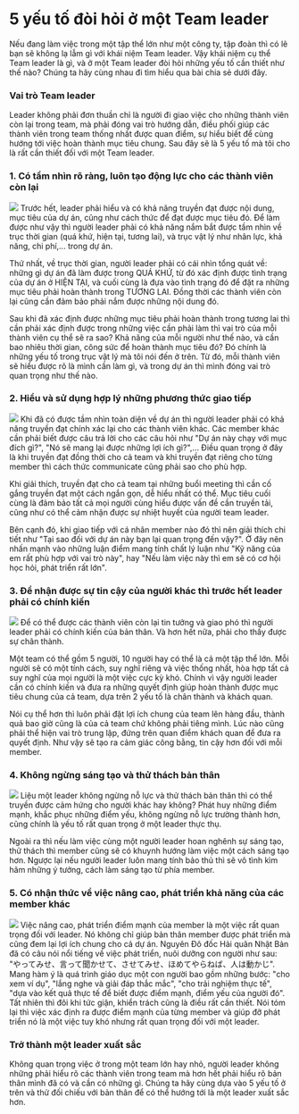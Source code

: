# 5 yếu tố đòi hỏi ở một Team leader

Nếu đang làm việc trong một tập thể lớn như một công ty, tập đoàn thì có lẽ bạn sẽ không lạ lẫm gì với khái niệm Team leader. Vậy khái niệm cụ thể Team leader là gì, và ở một Team leader đòi hỏi những yếu tố cần thiết như thế nào? Chúng ta hãy cùng nhau đi tìm hiểu qua bài chia sẻ dưới đây.

### Vai trò Team leader
Leader không phải đơn thuần chỉ là người đi giao việc cho những thành viên còn lại trong team, mà phải đóng vai trò hướng dẫn, điều phối giúp các thành viên trong team thống nhất được quan điểm, sự hiểu biết để cùng hướng tới việc hoàn thành mục tiêu chung. Sau đây sẽ là 5 yếu tố mà tôi cho là rất cần thiết đối với một Team leader.

### 1. Có tầm nhìn rõ ràng, luôn tạo động lực cho các thành viên còn lại
![](https://github.com/nghiapham1013/study-report/blob/201805-study-report/vision.jpg)
Trước hết, leader phải hiểu và có khả năng truyền đạt được nội dung, mục tiêu của dự án, cũng như cách thức để đạt được mục tiêu đó. Để làm được như vậy thì người leader phải có khả năng nắm bắt được tầm nhìn về trục thời gian (quá khứ, hiện tại, tương lai), và trục vật lý như nhân lực, khả năng, chi phí,... trong dự án.

Thứ nhất, về trục thời gian, người leader phải có cái nhìn tổng quát về: những gì dự án đã làm được trong QUÁ KHỨ, từ đó xác định được tình trạng của dự án ở HIỆN TẠI, và cuối cùng là đựa vào tình trạng đó để đặt ra những mục tiêu phải hoàn thành trong TƯƠNG LAI. Đồng thời các thành viên còn lại cũng cần đảm bảo phải nắm được những nội dung đó.

Sau khi đã xác định được những mục tiêu phải hoàn thành trong tương lai thì cần phải xác định được trong những việc cần phải làm thì vai trò của mỗi thành viên cụ thể sẽ ra sao? Khả năng của mỗi người như thế nào, và cần bao nhiêu thời gian, công sức để hoàn thành mục tiêu đó? Đó chính là những yếu tố trong trục vật lý mà tôi nói đến ở trên. Từ đó, mỗi thành viên sẽ hiểu được rõ là mình cần làm gì, và trong dự án thì mình đóng vai trò quan trọng như thế nào.

### 2. Hiểu và sử dụng hợp lý những phương thức giao tiếp
![](https://github.com/nghiapham1013/study-report/blob/201805-study-report/Listening-skills.gif)
Khi đã có được tầm nhìn toàn diện về dự án thì người leader phải có khả năng truyền đạt chính xác lại cho các thành viên khác. Các member khác cần phải biết được câu trả lời cho các câu hỏi như "Dự án này chạy với mục đích gì?", "Nó sẽ mang lại được những lợi ích gì?",... Điều quan trọng ở đây là khi truyền đạt đồng thời cho cả team và khi truyền đạt riêng cho từng member thì cách thức communicate cũng phải sao cho phù hợp.

Khi giải thích, truyền đạt cho cả team tại những buổi meeting thì cần cố gắng truyền đạt một cách ngắn gọn, dễ hiểu nhất có thể. Mục tiêu cuối cùng là đảm bảo tất cả mọi người cùng hiểu được vấn đề cần truyền tải, cũng như có thể cảm nhận được sự nhiệt huyết của người team leader.

Bên cạnh đó, khi giao tiếp với cá nhân member nào đó thì nên giải thích chi tiết như "Tại sao đối với dự án này bạn lại quan trọng đến vậy?". Ở đây nên nhấn mạnh vào những luận điểm mang tính chất lý luận như "Kỹ năng của em rất phù hợp với vai trò này", hay "Nếu làm việc này thì em sẽ có cơ hội học hỏi, phát triển rất lớn".

### 3. Để nhận được sự tin cậy của người khác thì trước hết leader phải có chính kiến
![](https://github.com/nghiapham1013/study-report/blob/201805-study-report/lap%20truong%20va%20co%20chinh%20kien%20rieng.jpg)
Để có thể được các thành viên còn lại tin tưởng và giao phó thì người leader phải có chính kiến của bản thân. Và hơn hết nữa, phải cho thấy được sự chân thành.

Một team có thể gồm 5 người, 10 người hay có thể là cả một tập thể lớn. Mỗi người sẽ có một tính cách, suy nghĩ riêng và việc thống nhất, hòa hợp tất cả suy nghĩ của mọi người là một việc cực kỳ khó. Chính vì vậy người leader cần có chính kiến và đưa ra những quyết định giúp hoàn thành được mục tiêu chung của cả team, dựa trên 2 yếu tố là chân thành và khách quan.

Nói cụ thể hơn thì luôn phải đặt lợi ích chung của team lên hàng đầu, thành quả bao giờ cũng là của cả team chứ không phải tiêng mình. Lúc nào cũng phải thể hiện vai trò trung lập, đứng trên quan điểm khách quan để đưa ra quyết định. Như vậy sẽ tạo ra cảm giác công bằng, tin cậy hơn đối với mỗi member.

### 4. Không ngừng sáng tạo và thử thách bản thân
![](https://github.com/nghiapham1013/study-report/blob/201805-study-report/thu%20thach.jpg)
Liệu một leader không ngừng nỗ lực và thử thách bản thân thì có thể truyền được cảm hứng cho người khác hay không? Phát huy những điểm mạnh, khắc phục những điểm yếu, không ngừng nỗ lực trường thành hơn, cũng chính là yếu tố rất quan trọng ở một leader thực thụ.

Ngoài ra thì nếu làm việc cùng một người leader hoan nghênh sự sáng tạo, thử thách thì member cũng sẽ có khuynh hướng làm việc một cách sáng tạo hơn. Ngược lại nếu người leader luôn mang tính bảo thủ thì sẽ vô tình kìm hãm những ý tưởng, cách làm sáng tạo từ phía member.

### 5. Có nhận thức về việc nâng cao, phát triển khả năng của các member khác
![](https://github.com/nghiapham1013/study-report/blob/201805-study-report/giup%20do.jpg)
Việc nâng cao, phát triển điểm mạnh của member là một việc rất quan trọng đối với leader. Nó không chỉ giúp bản thân member được phát triển mà cũng đem lại lợi ích chung cho cả dự án. Nguyên Đô đốc Hải quân Nhật Bản đã có câu nói nổi tiếng về việc phát triển, nuôi dưỡng con người như sau: "やってみせ、言って聞かせて、させてみせ、ほめてやらねば、人は動かじ". Mang hàm ý là quá trình giáo dục một con người bao gồm những bước: "cho xem ví dụ", "lắng nghe và giải đáp thắc mắc", "cho trải nghiệm thực tế", "dựa vào kết quả thực tế để biết được điểm mạnh, điểm yếu của người đó". Tất nhiên thì đôi khi tức giận, khiển trách cũng là điều rất cần thiết. Nói tóm lại thì việc xác định ra được điểm mạnh của từng member và giúp đỡ phát triển nó là một việc tuy khó nhưng rất quan trọng đối với một leader.

### Trở thành một leader xuất sắc
Không quan trọng việc ở trong một team lớn hay nhỏ, người  leader không những phải hiểu rõ các thành viên trong team mà hơn hết phải hiểu rõ bản thân mình đã có và cần có những gì. Chúng ta hãy cùng dựa vào 5 yếu tố ở trên và thử đối chiếu với bản thân để có thể hướng tới là một leader xuất sắc hơn.
